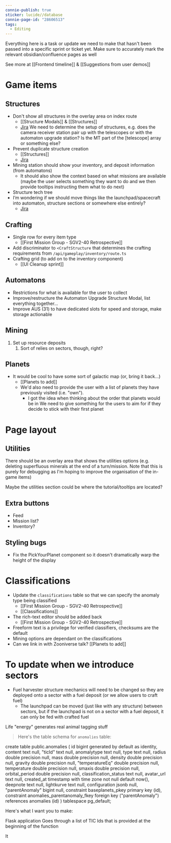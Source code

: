 ```yaml
---
connie-publish: true
sticker: lucide//database
connie-page-id: "28606513"
tags:
  - Editing
---
```


Everything here is a task or update we need to make that hasn't been passed into a specific sprint or ticket yet. Make sure to accurately mark the relevant obsidian/confluence pages as well

See more at [[Frontend timeline]] & [[Suggestions from user demos]] 

# Game items
## Structures
* Don't show all structures in the overlay area on index route
	* [[Structure Modals]] & [[Structures]]
	* [Jira](https://signalk.atlassian.net/jira/software/projects/SGV2/boards/8?selectedIssue=SGV2-86)
		We need to determine the setup of structures, e.g. does the camera receiver station pair up with the telescopes or with the automaton upgrade station? Is the MT part of the [telescope] array or something else?
* Prevent duplicate structure creation
	* [[Structures]]
	* [Jira](https://signalk.atlassian.net/jira/software/projects/SGV2/boards/8?selectedIssue=SGV2-84) 
* Mining station should show your inventory, and deposit information (from automatons)
	* It should also show the context based on what missions are available (maybe the user selects something they want to do and we then provide tooltips instructing them what to do next)
* Structure tech tree
* I’m wondering if we should move things like the launchpad/spacecraft into automaton, structure sections or somewhere else entirely?
	* [Jira](https://signalk.atlassian.net/browse/SGV2-90?focusedCommentId=10487)

## Crafting
* Single row for every item type
	* [[First Mission Group - SGV2-40 Retrospective]]
* Add discriminator to `<CraftStructure` that determines the crafting requirements from `/api/gameplay/inventory/route.ts` 
* Crafting grid (to add on to the inventory component)
	* [[UI Cleanup sprint]]

## Automatons
* Restrictions for what is available for the user to collect
* Improve/restructure the Automaton Upgrade Structure Modal, list everything together...
* Improve AUS (31) to have dedicated slots for speed and storage, make storage actionable

## Mining
1. Set up resource deposits
	1. Sort of relies on sectors, though, right?

## Planets
* It would be cool to have some sort of galactic map (or, bring it back...)
	* [[Planets to add]]
	* We'd also need to provide the user with a list of planets they have previously visited (i.e. "own"). 
		* I got the idea when thinking about the order that planets would be in
We need to give something for the users to aim for if they decide to stick with their first planet

# Page layout
## Utilities
There should be an overlay area that shows the utilities options (e.g. deleting superfluous minerals at the end of a turn/mission. Note that this is purely for debugging as I'm hoping to improve the organisation of the in-game items)

Maybe the utilities section could be where the tutorial/tooltips are located?

## Extra buttons
* Feed
* Mission list?
* Inventory?

## Styling bugs
* Fix the PickYourPlanet component so it doesn't dramatically warp the height of the display

# Classifications
*  Update the `classifications` table so that we can specify the anomaly type being classified
	* [[First Mission Group - SGV2-40 Retrospective]]
	* [[Classifications]]
* The rich-text editor should be added back
	* [[First Mission Group - SGV2-40 Retrospective]]
* Freeform text is a privilege  for verified classifiers, checksums are the default
* Mining options are dependant on the classifications
* Can we link in with Zooniverse talk?
	  [[Planets to add]]


# To update when we introduce sectors
* Fuel harvester structure mechanics will need to be changed so they are deployed onto a sector with a fuel deposit (or we allow users to craft fuel)
	* The launchpad can be moved (just like with any structure) between sectors, but if the launchpad is not on a sector with a fuel deposit, it can only be fed with crafted fuel



Life "energy" generates real animal tagging stuff

> Here's the table schema for `anomalies` table:

create table
  public.anomalies (
    id bigint generated by default as identity,
    content text null,
    "ticId" text null,
    anomalytype text null,
    type text null,
    radius double precision null,
    mass double precision null,
    density double precision null,
    gravity double precision null,
    "temperatureEq" double precision null,
    temperature double precision null,
    smaxis double precision null,
    orbital_period double precision null,
    classification_status text null,
    avatar_url text null,
    created_at timestamp with time zone not null default now(),
    deepnote text null,
    lightkurve text null,
    configuration jsonb null,
    "parentAnomaly" bigint null,
    constraint baseplanets_pkey primary key (id),
    constraint anomalies_parentanomaly_fkey foreign key ("parentAnomaly") references anomalies (id)
  ) tablespace pg_default;

Here's what I want you to make:

Flask application
Goes through a list of TIC Ids that is provided at the beginning of the function

It 
